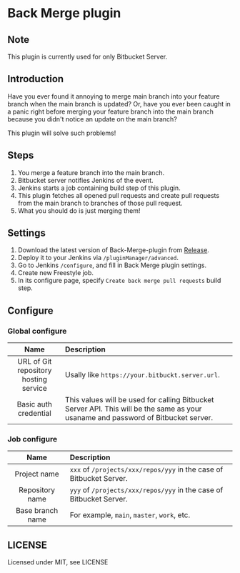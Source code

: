 # Back Merge plugin

## Note
This plugin is currently used for only Bitbucket Server.

## Introduction
Have you ever found it annoying to merge main branch into your feature branch when the main branch is updated?
Or, have you ever been caught in a panic right before merging your feature branch into the main branch because you didn't notice an update on the main branch?

This plugin will solve such problems!

## Steps
1. You merge a feature branch into the main branch.
2. Bitbucket server notifies Jenkins of the event.
3. Jenkins starts a job containing build step of this plugin.
4. This plugin fetches all opened pull requests and create pull requests from the main branch to branches of those pull request.
5. What you should do is just merging them!

## Settings
1. Download the latest version of Back-Merge-plugin from [Release](https://github.com/T45K/Back-Merge-plugin/releases).
2. Deploy it to your Jenkins via `/pluginManager/advanced`.
3. Go to Jenkins `/configure`, and fill in Back Merge plugin settings.
4. Create new Freestyle job.
5. In its configure page, specify `Create back merge pull requests` build step.

## Configure
### Global configure
|Name|Description|
|:--:|:--|
|URL of Git repository hosting service|Usally like `https://your.bitbuckt.server.url`.|
|Basic auth credential|This values will be used for calling Bitbucket Server API. This will be the same as your usaname and password of Bitbucket server.|

### Job configure
|Name|Description|
|:--:|:--|
|Project name|`xxx` of `/projects/xxx/repos/yyy` in the case of Bitbucket Server.|
|Repository name|`yyy` of `/projects/xxx/repos/yyy` in the case of Bitbucket Server.|
|Base branch name|For example, `main`, `master`, `work`, etc.|

## LICENSE
Licensed under MIT, see LICENSE
